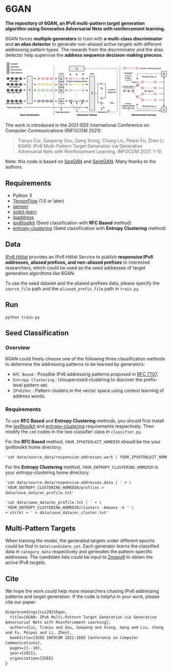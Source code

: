 # 6GAN

**The repository of 6GAN, an IPv6 multi-pattern target generation algorithm using Generative Adversarial Nets with reinforcement learning.**

6GAN forces **multiple generators** to train with **a multi-class discriminator** and **an alias detector** to generate non-aliased active targets with different addressing pattern types. The rewards from the discriminator and the alias detector help supervise the **address sequence decision-making process**. 

![6GAN](images/6gan.png)

The work is introduced in the 2021 IEEE International Conference on Computer Communications (INFOCOM 2021):

> Tianyu Cui, Gaopeng Gou, Gang Xiong, Chang Liu, Peipei Fu, Zhen Li. 6GAN: IPv6 Multi-Pattern Target Generation via Generative Adversarial Nets with Reinforcement Learning. INFOCOM 2021: 1-10

Note: this code is based on [SeqGAN](https://github.com/LantaoYu/SeqGAN) and [SentiGAN](https://github.com/Nrgeup/SentiGAN). Many thanks to the authors.

## Requirements

* Python 3
* [TensorFlow](https://www.tensorflow.org/install/) (1.0 or later)
* [gensim](https://radimrehurek.com/gensim/models/word2vec.html)
* [scikit-learn](http://scikit-learn.org/stable/)
* [ipaddress](https://docs.python.org/3/library/ipaddress.html#module-ipaddress)
* [ipv6toolkit](https://github.com/fgont/ipv6toolkit) (Seed classification with **RFC Based** method)
* [entropy-clustering](https://github.com/pforemski/entropy-clustering) (Seed classification with **Entropy Clustering** method)

## Data

[IPv6 Hitlist](https://ipv6hitlist.github.io/) provides an IPv6 Hitlist Service to publish **responsive IPv6 addresses, aliased prefixes, and non-aliased prefixes** to interested researchers, which could be used as the seed addresses of target generation algorithms like 6GAN.

To use the seed dataset and the aliased prefixes data, please specify the `source_file` path and the `aliased_prefix_file` path in `train.py`.

## Run

```shell
python train.py
```

## Seed Classification

### Overview

6GAN could freely choose one of the following three classification methods to determine the addressing patterns to be learned by generators:

* `RFC Based` : Possible IPv6 addressing patterns proposed in [RFC 7707](https://www.rfc-editor.org/rfc/rfc7707.html).
* `Entropy Clustering` : Unsupervised clustering to discover the prefix-level pattern set.
* `IPv62Vec` : Pattern clusters in the vector space using context learning of address words. 

### Requirements

To use **RFC Based** and **Entropy Clustering** methods, you should first install the [ipv6toolkit](https://github.com/fgont/ipv6toolkit) and [entropy-clustering](https://github.com/pforemski/entropy-clustering) requirements respectively. Then modify the `cmd` codes in the two classifier class in `classifier.py`.

For the **RFC Based** method, `YOUR_IPV6TOOLKIT_HOMEDIR` should be the your ipv6toolkit home directory:

```txt
'cat data/source_data/responsive-addresses.work | YOUR_IPV6TOOLKIT_HOMEDIR/addr6 -i -d > data/save_data/rfc_profile.txt'
```

For the **Entropy Clustering** method,  `YOUR_ENTROPY_CLUSTERING_HOMEDIR` is your entropy-clustering home directory:

```text
'cat data/source_data/responsive-addresses.data | ' + \
'YOUR_ENTROPY_CLUSTERING_HOMEDIR/profiles > data/save_data/ec_profile.txt'
```

```
'cat data/save_data/ec_profile.txt | ' + \
'YOUR_ENTROPY_CLUSTERING_HOMEDIR/clusters -kmeans -k ' \
+ str(k) + ' > data/save_data/ec_cluster.txt'
```

## Multi-Pattern Targets

When training the model, the generated targets under different epochs could be find in `data\candidate_set`. Each generator learns the classified data in `category_data` respectively and generates the pattern-specific addresses. The candidate lists could be input to [Zmapv6](https://github.com/tumi8/zmap) to obtain the active IPv6 targets.

## Cite

We hope the work could help more researchers chasing IPv6 addressing patterns and target generation. If the code is helpful in your work, please cite our paper:

```
@inproceedings{cui20216gan,
  title={6GAN: IPv6 Multi-Pattern Target Generation via Generative Adversarial Nets with Reinforcement Learning},
  author={Cui, Tianyu and Gou, Gaopeng and Xiong, Gang and Liu, Chang and Fu, Peipei and Li, Zhen},
  booktitle={IEEE INFOCOM 2021-IEEE Conference on Computer Communications},
  pages={1--10},
  year={2021},
  organization={IEEE}
}
```